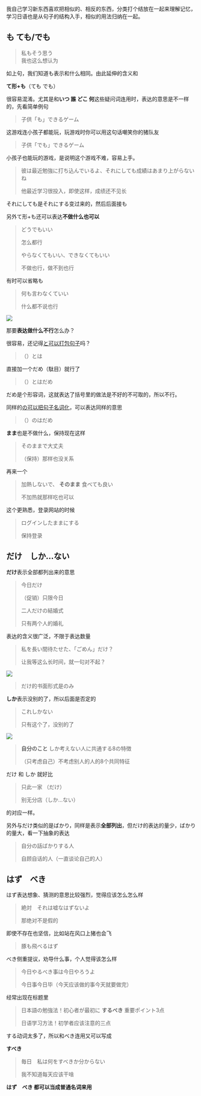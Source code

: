 我自己学习新东西喜欢把相似的、相反的东西，分类打个结放在一起来理解记忆，学习日语也是从句子的结构入手，相似的用法归纳在一起。

## も ても/でも

> 私もそう思う  
> 我也这么想认为

如上句，我们知道も表示和什么相同。由此延伸的含义和

**て形+も**（ても でも）

很容易混淆。尤其是和**いつ 誰 どこ 何**这些疑问词连用时，表达的意思是不一样的，先看简单例句  


> 子供「も」できるゲーム

这游戏连小孩子都能玩，玩游戏时你可以用这句话嘲笑你的猪队友

> 子供「でも」できるゲーム

小孩子也能玩的游戏，是说明这个游戏不难，容易上手。

> 彼は最近勉強に打ち込んでいるよ、それにしても成績はあまり上がらないね
>  
> 他最近学习很投入，即使这样，成绩还不见长

それにしても是それにする变过来的，然后后面接も  


另外て形+も还可以表达**不做什么也可以**

> どうでもいい
>  
> 怎么都行
>  
> やらなくてもいい、できなくてもいい
>  
> 不做也行，做不到也行

有时可以省略も

> 何も言わなくていい
>  
> 什么都不说也行

![](https://pic2.zhimg.com/v2-db977fafba9ceedc73da4a4154d2f759_b.jpg)

  


那要**表达做什么不行**怎么办？

很容易，还记得[と可以打包句子](https://zhuanlan.zhihu.com/p/25198739)吗？

> （）とは

直接加一个だめ（駄目）就行了

> （）とはだめ

だめ是个形容词，这就表达了括号里的做法是不好的不可取的，所以不行。

同样的[の可以把句子名词化](https://zhuanlan.zhihu.com/p/25184403)，可以表达同样的意思

> （）のはだめ

  


**まま**也是不做什么，保持现在这样

> そのままで大丈夫
>  
> （保持）那样也没关系

再来一个

  


> 加熱しないで、
> **そのまま**
> 食べても良い
>  
> 不加热就那样吃也可以

这个更熟悉，登录网站的时候

> ログインしたままにする
>  
> 保持登录

## だけ　しか...ない

**だけ**表示全部都列出来的意思

> 今日だけ
>  
> （促销）只限今日
>  
>  
> 二人だけの結婚式
>  
> 只有两个人的婚礼

表达的含义很广泛，不限于表达数量  


> 私を長い間待たせた、「ごめん」だけ？
>  
> 让我等这么长时间，就一句对不起？

![](https://pic3.zhimg.com/v2-e663350bb511ab161346ff52b6e38ece_b.jpg)

> だけ的书面形式是のみ

  


**しか**表示没别的了，所以后面是否定的

> これしかない
>  
> 只有这个了，没别的了

![](https://pic2.zhimg.com/v2-062651550f4689dc097584630e15a6f9_b.jpg)

> **自分のこと**
> しか考えない人に共通する8の特徴
>  
> （只考虑自己）不考虑别人的人的8个共同特征

  


だけ 和 しか 就好比

> 只此一家 （だけ）
>  
> 别无分店（しか...ない）

的对应一样。  


另外与だけ类似的是ばかり，同样是表示**全部列出**，但だけ的表达的量少，ばかり的量大，看一下抽象的表达

> 自分の話ばかりする人
>  
> 自顾自话的人（一直谈论自己的人）

  


## はず　べき

はず表达想象、猜测的意思比较强烈，觉得应该怎么怎么样

> 絶対　それは嘘なはずないよ　
>  
> 那绝对不是假的

即使不存在也坚信，比如站在风口上猪也会飞  


> 豚も飛べるはず

べき侧重提议，劝导什么事，个人觉得该怎么样

> 今日やるべき事は今日やろうよ
>  
> 今日事今日毕（今天应该做的事今天就要做完）

经常出现在标题里

> 日本語の勉強法！初心者が最初に
> **するべき**
> 重要ポイント3点
>  
> 日语学习方法！初学者应该注意的三点

する动词太多了，所以和べき连用又可以写成

**すべき**

> 毎日　私は何をすべきか分からない
>  
> 我不知道每天应该干啥

**はず　べき 都可以当成普通名词来用**

